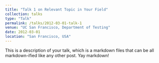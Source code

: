 ```yaml
---
title: "Talk 1 on Relevant Topic in Your Field"
collection: talks
type: "Talk"
permalink: /talks/2012-03-01-talk-1
venue: "UC San Francisco, Department of Testing"
date: 2012-03-01
location: "San Francisco, USA"
---
```


This is a description of your talk, which is a markdown files that can be all markdown-ified like any other post. Yay markdown!
